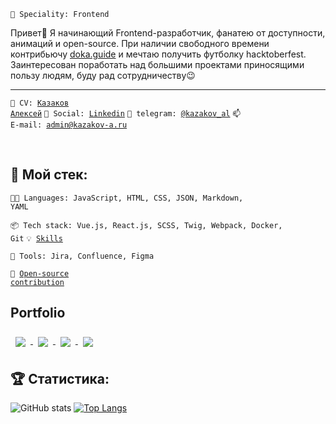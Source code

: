 <code>👷 Speciality: Frontend</code>

Привет👋 Я начинающий Frontend-разработчик, фанатею от доступности, анимаций и open-source. При наличии свободного времени контрибьючу <a href="https://doka.guide/">doka.guide</a> и мечтаю получить футболку hacktoberfest. Заинтересован поработать над большими проектами приносящими пользу людям, буду рад сотрудничеству😉

---
<code>💬 CV: [Казаков Алексей](https://hh.ru/resume/eb195dacff09d2d1da0039ed1f5a3236766f32)</code>
<code>💬 Social: [Linkedin](https://www.linkedin.com/in/kazakov-al/)</code>
<code>💬 telegram: [@kazakov_al](https://telegram.me/kazakov_al)</code>
<code>📫 E-mail: [admin@kazakov-a.ru](mailto:admin@kazakov-a.ru)</code>

<br>

## :hammer: Мой стек:
<code>🧑‍💻 Languages: JavaScript, HTML, CSS, JSON, Markdown, YAML</code>

<code>📦 Tech stack: Vue.js, React.js, SCSS, Twig, Webpack, Docker, Git</code>
<code>💡 [Skills](SKILLS.md)</code>

<code>🧰 Tools: Jira, Сonfluence, Figma</code>

<code>👀 [Open-source contribution](CONTRIBUTION.md)</code><br>

## Portfolio
<a href="https://github.com/KazakovAS/russian-travel">
  <img align="center" style="margin:0.5rem" src="https://github-readme-stats.vercel.app/api/pin/?username=KazakovAS&repo=russian-travel&title_color=ffffff&text_color=c9cacc&icon_color=4AB197&bg_color=1A2B34" />
</a>

<a href="https://github.com/KazakovAS/how-to-learn">
  <img align="center" style="margin:0.5rem" src="https://github-readme-stats.vercel.app/api/pin/?username=KazakovAS&repo=how-to-learn&title_color=ffffff&text_color=c9cacc&icon_color=4AB197&bg_color=1A2B34" />
</a>

<a href="https://github.com/KazakovAS/Pokemon-Battle">
  <img align="center" style="margin:0.5rem" src="https://github-readme-stats.vercel.app/api/pin/?username=KazakovAS&repo=Pokemon-Battle&title_color=ffffff&text_color=c9cacc&icon_color=4AB197&bg_color=1A2B34" />
</a>

<a href="https://github.com/KazakovAS/mesto">
  <img align="center" style="margin:0.5rem" src="https://github-readme-stats.vercel.app/api/pin/?username=KazakovAS&repo=mesto&title_color=ffffff&text_color=c9cacc&icon_color=4AB197&bg_color=1A2B34" />
</a>

## :trophy: Статистика:
![GitHub stats](https://github-readme-stats.vercel.app/api?username=KazakovAS&show_icons=true)
[![Top Langs](https://github-readme-stats.vercel.app/api/top-langs/?username=KazakovAS&layout=compact)](https://github.com/KazakovAS/github-readme-stats)
